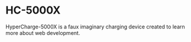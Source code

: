 # HC-5000X
HyperCharge-5000X is a faux imaginary charging device created to learn more about web development.
